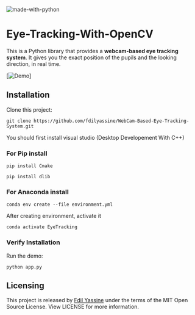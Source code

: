 


![made-with-python](https://img.shields.io/badge/Made%20with-Python-1f425f.svg)
# Eye-Tracking-With-OpenCV

This is a Python library that provides a **webcam-based eye tracking system**. It gives you the exact position of the pupils and the looking direction, in real time.

[![Demo](media/Pupil_Tracking_Demo.gif)]


## Installation

Clone this project:

```shell
git clone https://github.com/fdilyassine/WebCam-Based-Eye-Tracking-System.git
```
You should first install visual studio (Desktop Developement With C++)

### For Pip install



```shell
pip install Cmake
```

```shell
pip install dlib
```
### For Anaconda install


```shell
conda env create --file environment.yml

```
After creating environment, activate it
```shell
conda activate EyeTracking
```

### Verify Installation

Run the demo:

```shell
python app.py
```

## Licensing

This project is released by [Fdil Yassine](https://www.linkedin.com/in/fdil-yassine) under the terms of the MIT Open Source License. View LICENSE for more information.
